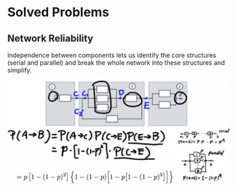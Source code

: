 # Solved Problems

## Network Reliability

Independence between components lets us identify the core structures (serial and parallel) and break the whole network into these structures and simplify.

![](unit2-solved-problems\fda4ff148f6df185261662978d853dc1.png)

